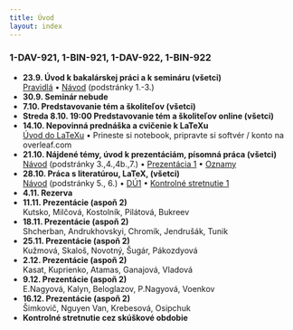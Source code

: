 ```yaml
---
title: Úvod
layout: index
---
```


### 1-DAV-921, 1-BIN-921, 1-DAV-922, 1-BIN-922

* **23.9. Úvod k bakalárskej práci a k semináru (všetci)**<br>
[Pravidlá](./Pravidlá_ZS.md)  • [Návod](./Návod.md) (podstránky 1.-3.)
* **30.9. Seminár nebude**
* **7.10. Predstavovanie tém a školiteľov (všetci)**
* **Streda 8.10. 19:00 Predstavovanie tém a školiteľov online (všetci)**
* **14.10. Nepovinná prednáška a cvičenie k LaTeXu**<br>
[Úvod do LaTeXu](./Úvod_do_LaTeXu.md) • Prineste si notebook, pripravte si softvér / konto na overleaf.com
* **21.10. Nájdené témy, úvod k prezentáciám, písomná práca (všetci)**<br>
[Návod](./Návod.md) (podstránky 3.,4.,4b.,7.) • [Prezentácia 1](./Prezentácia_1.md)  • [Oznamy](Oznamy_október.md)
* **28.10. Práca s literatúrou, LaTeX, (všetci)**<br>
[Návod](./Návod.md) (podstránky 5., 6.) •  [DÚ1](./DÚ1.md) • [Kontrolné stretnutie 1](./Kontrolné_stretnutie_1.md)
* **4.11. Rezerva**
* **11.11. Prezentácie (aspoň 2)**<br>
Kutsko, Milčová, Kostolník, Pilátová, Bukreev
* **18.11. Prezentácie (aspoň 2)**<br>
Shcherban, Andrukhovskyi, Chromík, Jendrušák, Tunik
* **25.11. Prezentácie (aspoň 2)**<br>
Kužmová, Skaloš, Novotný, Šugár, Pákozdyová
* **2.12. Prezentácie (aspoň 2)**<br>
Kasat, Kuprienko, Atamas, Ganajová, Vladová
* **9.12. Prezentácie (aspoň 2)**<br>
E.Nagyová, Kalyn, Beloglazov, P.Nagyová, Voenkov
* **16.12. Prezentácie (aspoň 2)**<br>
Šimkovič, Nguyen Van, Krebesová, Osipchuk
* **Kontrolné stretnutie cez skúškové obdobie**
